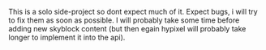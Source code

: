 This is a solo side-project so dont expect much of it.
Expect bugs, i will try to fix them as soon as possible.
I will probably take some time before adding new skyblock content (but then egain hypixel will probably take longer to implement it into the api).
